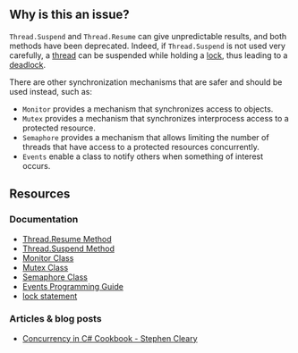## Why is this an issue?

`Thread.Suspend` and `Thread.Resume` can give unpredictable results, and both methods have been deprecated. Indeed, if
`Thread.Suspend` is not used very carefully, a [thread](https://en.wikipedia.org/wiki/Thread_%28computing%29) can be suspended while
holding a [lock](https://en.wikipedia.org/wiki/Lock_%28computer_science%29), thus leading to a [deadlock](https://en.wikipedia.org/wiki/Deadlock).

There are other synchronization mechanisms that are safer and should be used instead, such as:

-   `Monitor` provides a mechanism that synchronizes access to objects.
-   `Mutex` provides a mechanism that synchronizes interprocess access to a protected resource.
-   `Semaphore` provides a mechanism that allows limiting the number of threads that have access to a protected resources concurrently.
-   `Events` enable a class to notify others when something of interest occurs.

## Resources

### Documentation

-   [Thread.Resume Method](https://msdn.microsoft.com/en-us/library/system.threading.thread.resume.aspx)
-   [Thread.Suspend Method](https://msdn.microsoft.com/en-us/library/system.threading.thread.suspend%28v=vs.110%29.aspx)
-   [Monitor Class](https://learn.microsoft.com/en-us/dotnet/api/system.threading.monitor?view=net-7.0)
-   [Mutex Class](https://learn.microsoft.com/en-us/dotnet/api/system.threading.mutex?view=net-7.0)
-   [Semaphore Class](https://learn.microsoft.com/en-us/dotnet/api/system.threading.semaphore?view=net-7.0)
-   [Events Programming Guide](https://learn.microsoft.com/en-us/dotnet/csharp/programming-guide/events/)
-   [lock statement](https://learn.microsoft.com/en-us/dotnet/csharp/language-reference/statements/lock)

### Articles & blog posts

-   [Concurrency in C# Cookbook - Stephen Cleary](https://stephencleary.com/book/)